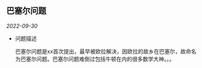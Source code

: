 ## 巴塞尔问题

*2022-09-30*

- 问题描述

    巴塞尔问题是xx首次提出，最早被欧拉解决，因欧拉的故乡在巴塞尔，故命名为巴塞尔问题。巴塞尔问题难倒过包括牛顿在内的很多数学大神。。。